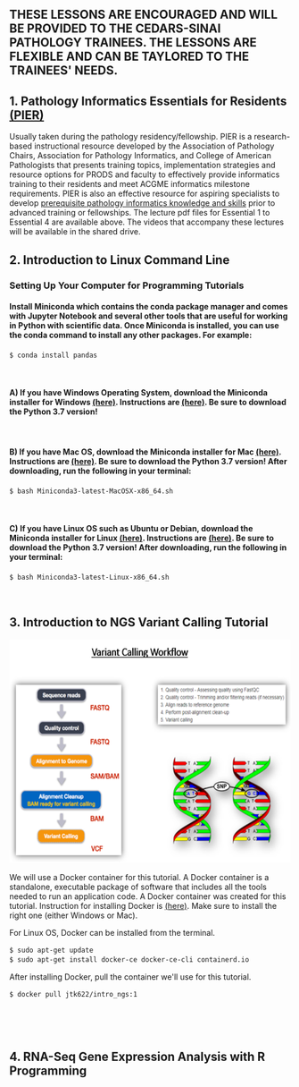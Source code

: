 ## THESE LESSONS ARE ENCOURAGED AND WILL BE PROVIDED TO THE CEDARS-SINAI PATHOLOGY TRAINEES.  THE LESSONS ARE FLEXIBLE AND CAN BE TAYLORED TO THE TRAINEES' NEEDS.


## 1. Pathology Informatics Essentials for Residents [(PIER)](https://www.apcprods.org/m-pier)  

Usually taken during the pathology residency/fellowship. PIER is a research-based instructional resource developed by the Association of Pathology Chairs, Association for Pathology Informatics, and College of American Pathologists that presents training topics, implementation strategies and resource options for PRODS and faculty to effectively provide informatics training to their residents and meet ACGME informatics milestone requirements. PIER is also an effective resource for aspiring specialists to develop [prerequisite pathology informatics knowledge and skills](https://www.pathologyinformatics.org/pier_and_api.php) prior to advanced training or fellowships. The lecture pdf files for Essential 1 to Essential 4 are available above. The videos that accompany these lectures will be available in the shared drive. 


## 2. Introduction to Linux Command Line 
### Setting Up Your Computer for Programming Tutorials
#### Install Miniconda which contains the conda package manager and comes with Jupyter Notebook and several other tools that are useful for working in Python with scientific data. Once Miniconda is installed, you can use the conda command to install any other packages. For example:
```bash
$ conda install pandas
```
&nbsp; 
#### A) If you have Windows Operating System, download the Miniconda installer for Windows [(here)](https://docs.conda.io/en/latest/miniconda.html). Instructions are [(here)](https://conda.io/projects/conda/en/latest/user-guide/install/windows.html). Be sure to download the Python 3.7 version!
&nbsp;  
#### B) If you have Mac OS, download the Miniconda installer for Mac [(here)](https://docs.conda.io/en/latest/miniconda.html). Instructions are [(here)](https://conda.io/projects/conda/en/latest/user-guide/install/macos.html). Be sure to download the Python 3.7 version! After downloading, run the following in your terminal:
```bash
$ bash Miniconda3-latest-MacOSX-x86_64.sh
```
&nbsp;  
#### C) If you have Linux OS such as Ubuntu or Debian, download the Miniconda installer for Linux [(here)](https://docs.conda.io/en/latest/miniconda.html). Instructions are [(here)](https://conda.io/projects/conda/en/latest/user-guide/install/linux.html#install-linux-silent). Be sure to download the Python 3.7 version! After downloading, run the following in your terminal:
```bash
$ bash Miniconda3-latest-Linux-x86_64.sh
```
&nbsp;  
## 3. Introduction to NGS Variant Calling Tutorial

<p align="center">
  <img width="600" height="400" src="https://github.com/jongtaek-kim/Informatics-Resource-For-Pathologists/blob/master/docs/images/variant.calling.png">
</p>

We will use a Docker container for this tutorial.  A Docker container is a standalone, executable package of software that includes all the tools needed to run an application code.  A Docker container was created for this tutorial. Instruction for installing Docker is [(here)](https://docs.docker.com/v17.12/install/). Make sure to install the right one (either Windows or Mac). 

For Linux OS, Docker can be installed from the terminal.
```bash
$ sudo apt-get update
$ sudo apt-get install docker-ce docker-ce-cli containerd.io
```



After installing Docker, pull the container we'll use for this tutorial. 


```bash
$ docker pull jtk622/intro_ngs:1
```

&nbsp;  


&nbsp;  







## 4. RNA-Seq Gene Expression Analysis with R Programming

